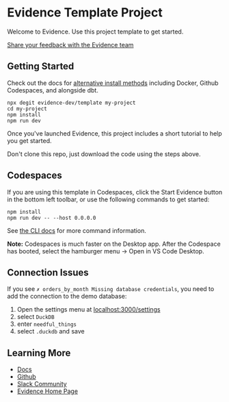 # Evidence Template Project

Welcome to Evidence. Use this project template to get started.

[Share your feedback with the Evidence team](https://du3tapwtcbi.typeform.com/to/GZNZe1GY)

## Getting Started

Check out the docs for [alternative install methods](https://docs.evidence.dev/getting-started/install-evidence) including Docker, Github Codespaces, and alongside dbt.

```shell
npx degit evidence-dev/template my-project
cd my-project 
npm install 
npm run dev 
```

Once you've launched Evidence, this project includes a short tutorial to help you get started.

Don't clone this repo, just download the code using the steps above.

## Codespaces

If you are using this template in Codespaces, click the Start Evidence button in the bottom left toolbar, or use the following commands to get started:

```shell
npm install
npm run dev -- --host 0.0.0.0
```

See [the CLI docs](https://docs.evidence.dev/cli/) for more command information.

**Note:** Codespaces is much faster on the Desktop app. After the Codespace has booted, select the hamburger menu → Open in VS Code Desktop.

## Connection Issues

If you see `✗ orders_by_month Missing database credentials`, you need to add the connection to the demo database:

1. Open the settings menu at [localhost:3000/settings](http://localhost:3000/settings)
2. select `DuckDB`
3. enter `needful_things`
4. select `.duckdb` and save

## Learning More

- [Docs](https://docs.evidence.dev/)
- [Github](https://github.com/evidence-dev/evidence)
- [Slack Community](https://join.slack.com/t/evidencedev/shared_invite/zt-uda6wp6a-hP6Qyz0LUOddwpXW5qG03Q)
- [Evidence Home Page](https://www.evidence.dev)
